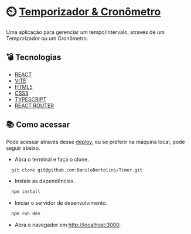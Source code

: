 # :timer_clock: [Temporizador & Cronômetro](https://danilobertolini.github.io/Timer)

Uma aplicação para gerenciar um tempo/intervalo, através de um Temporizador ou um Cronômetro.

## :bomb: Tecnologias

- [REACT](https://react.dev/)
- [VITE](https://vitejs.dev/)
- [HTML5](https://developer.mozilla.org/en-US/docs/Web/HTML)
- [CSS3](https://developer.mozilla.org/en-US/docs/Web/CSS)
- [TYPESCRIPT](https://www.typescriptlang.org/)
- [REACT ROUTER](https://reactrouter.com/en/main)

## :books: Como acessar
  Pode acessar através desse [deploy](https://danilobertolini.github.io/Timer/), ou se preferir na máquina local, pode seguir abaixo.
  - Abra o terminal e faça o clone.
  ```bash
    git clone git@github.com:DaniloBertolini/Timer.git
  ```
  - Instale as dependências.
  ```bash
    npm install
  ```
  - Iniciar o servidor de desenvolvimento.
  ```bash
    npm run dev
  ```
  - Abra o navegador em [http://localhost:3000](http://localhost:3000).
